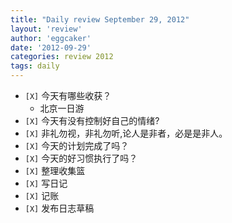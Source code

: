 ```yaml
---
title: "Daily review September 29, 2012" 
layout: 'review'
author: 'eggcaker'
date: '2012-09-29'
categories: review 2012
tags: daily
---
```



  * `[X]` 今天有哪些收获？ 
    * 北京一日游 
  * `[X]` 今天有没有控制好自己的情绪? 
  * `[X]` 非礼勿视，非礼勿听,论人是非者，必是是非人。 
  * `[X]` 今天的计划完成了吗？ 
  * `[X]` 今天的好习惯执行了吗？ 
  * `[X]` 整理收集篮 
  * `[X]` 写日记 
  * `[X]` 记账 
  * `[X]` 发布日志草稿 

